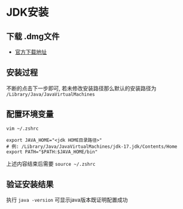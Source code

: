 # JDK安装
## 下载 .dmg文件
- [官方下载地址](https://www.oracle.com/java/technologies/downloads/)
## 安装过程
不断的点击下一步即可, 若未修改安装路径那么默认的安装路径为 `/Library/Java/JavaVirtualMachines`
## 配置环境变量
`vim ~/.zshrc`
```shell
export JAVA_HOME="<jdk HOME目录路径>"
# 例: /Library/Java/JavaVirtualMachines/jdk-17.jdk/Contents/Home
export PATH="$PATH:$JAVA_HOME/bin"
```
上述内容结束后需要 `source ~/.zshrc`
## 验证安装结果
执行 `java -version` 可显示java版本既证明配置成功
